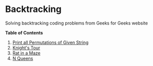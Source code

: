 # Backtracking
Solving backtracking coding problems from Geeks for Geeks website

**Table of Contents**

1. [Print all Permutations of Given String](http://www.geeksforgeeks.org/write-a-c-program-to-print-all-permutations-of-a-given-string/)
2. [Knight's Tour](http://www.geeksforgeeks.org/backtracking-set-1-the-knights-tour-problem/)
3. [Rat in a Maze](http://www.geeksforgeeks.org/backttracking-set-2-rat-in-a-maze/)
4. [N Queens](http://www.geeksforgeeks.org/backtracking-set-3-n-queen-problem/)